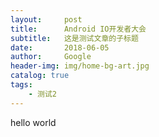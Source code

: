 ```yaml
---
layout:     post
title:      Android IO开发者大会
subtitle:   这是测试文章的子标题
date:       2018-06-05
author:     Google
header-img: img/home-bg-art.jpg
catalog: true
tags:
    - 测试2
---
```

hello world

